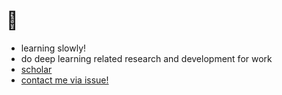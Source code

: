 # :turtle: 

- learning slowly!
- do deep learning related research and development for work 
- [scholar](https://scholar.google.com/citations?user=dz6ggzwAAAAJ&hl=ko) 
- [contact me via issue!](https://github.com/long8v/long8v/issues/new)
